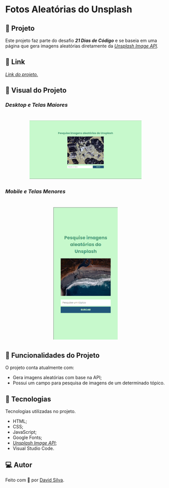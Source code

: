 # **Fotos Aleatórias do Unsplash**

## :mount_fuji: **Projeto**

Este projeto faz parte do desafio **_21 Dias de Código_** e se baseia em uma página que gera imagens aleatórias diretamente da _[Unsplash Image API](https://unsplash.com/developers)._

## :link: **Link**

_[Link do projeto.](https://davsilvam.github.io/21-dias-de-codigo/19/)_

## :art: **Visual do Projeto**

### _Desktop e Telas Maiores_

<h1 align="center">
    <img src="img/screenshot.png" style="width: 70%;">
</h1>

### _Mobile e Telas Menores_

<h1 align="center">
    <img src="img/screenshot-small.png" style="width: 40%;">
</h1>

## :rocket: **Funcionalidades do Projeto**

O projeto conta atualmente com:

- Gera imagens aleatórias com base na API;
- Possui um campo para pesquisa de imagens de um determinado tópico.

## :wrench: **Tecnologias**

Tecnologias utilizadas no projeto.

- HTML;
- CSS;
- JavaScript;
- Google Fonts;
- _[Unsplash Image API](https://unsplash.com/developers)_;
- Visual Studio Code.

## :computer: **Autor**

Feito com :purple_heart: por [David Silva](https://www.linkedin.com/in/davsilvam/).
